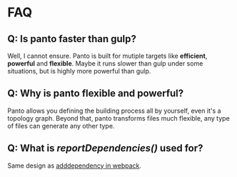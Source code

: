 # FAQ

## Q: Is panto faster than gulp?

 Well, I cannot ensure. Panto is built for mutiple targets like **efficient**, **powerful** and **flexible**. Maybe it runs slower than gulp under some situations, but is highly more powerful than gulp.

## Q: Why is panto flexible and powerful?

Panto allows you defining the building process all by yourself, even it's a topology graph. Beyond that, panto transforms files much flexible, any type of files can generate any other type.

## Q: What is _reportDependencies()_ used for?

Same design as [adddependency in webpack](https://webpack.github.io/docs/loaders.html#adddependency).
